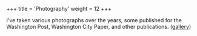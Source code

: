 +++
title = 'Photography'
weight = 12
+++

I've taken various photographs over the years, some published for the Washington Post, Washington City Paper, and other publications. ([gallery](https://www.flickr.com/photos/stevehay/albums/72157617300571643/with/3357503929))